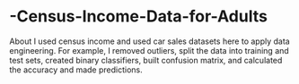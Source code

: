 # -Census-Income-Data-for-Adults
About I used census income and used car sales datasets here to apply data engineering. For example, I removed outliers, split the data into training and test sets, created binary classifiers, built confusion matrix, and calculated the accuracy and made predictions.
